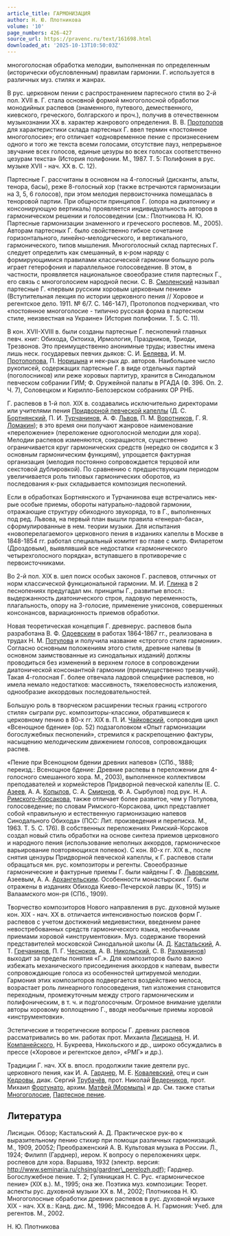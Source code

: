 ```yaml
---
article_title: ГАРМОНИЗАЦИЯ
author: Н. Ю. Плотникова
volume: '10'
page_numbers: 426-427
source_url: https://pravenc.ru/text/161698.html
downloaded_at: '2025-10-13T10:50:03Z'
---
```


многоголосная обработка мелодии, выполненная по определенным (исторически обусловленным) правилам гармонии. Г. используется в различных муз. стилях и жанрах.

В рус. церковном пении с распространением партесного стиля во 2-й пол. XVII в. Г. стала основной формой многоголосной обработки монодийных распевов (знаменного, путевого, демественного, киевского, греческого, болгарского и проч.), получив в отечественном музыкознании ХХ в. характер жанрового определения. В. В. [Протопопов](https://pravenc.ru/text/Протопопов.html) для характеристики склада партесных Г. ввел термин «постоянное многоголосие»; его отличает «одновременное пение с произнесением одного и того же текста всеми голосами, отсутствие пауз, непрерывное звучание всех голосов, единые цезуры во всех голосах соответственно цезурам текста» (История полифонии. М., 1987. Т. 5: Полифония в рус. музыке XVII - нач. ХХ в. С. 12).

Партесные Г. рассчитаны в основном на 4-голосный (дисканты, альты, тенора, басы), реже 8-голосный хор (также встречаются гармонизации на 3, 5, 6 голосов), при этом мелодия первоисточника помещалась в теноровой партии. При общности принципов Г. (опора на диатонику и консонирующую вертикаль) проявляется индивидуальность авторов в гармоническом решении и голосоведении (см.: Плотникова Н. Ю. Партесные гармонизации знаменного и греческого роспевов. М., 2005). Авторам партесных Г. было свойственно гибкое сочетание горизонтального, линейно-мелодического, и вертикального, гармонического, типов мышления. Многоголосный склад партесных Г. следует определить как смешанный, в к-ром наряду с формирующимися правилами классической гармонии большую роль играет гетерофония и параллельное голосоведение. В этом, в частности, проявляется национальное своеобразие стиля партесных Г., его связь с многоголосием народной песни. С. В. [Смоленский](https://pravenc.ru/text/Смоленский.html) называл партесные Г. «первым русским хоровым церковным пением» (Вступительная лекция по истории церковного пения // Хоровое и регентское дело. 1911. № 6/7. С. 146-147), Протопопов подчеркивал, что «постоянное многоголосие - типично русская форма в партесном стиле, неизвестная на Украине» (История полифонии. Т. 5. С. 11).

В кон. XVII-XVIII в. были созданы партесные Г. песнопений главных певч. книг: Обихода, Октоиха, Ирмология, Праздников, Триоди, Трезвонов. Это преимущественно анонимные труды; известны имена лишь неск. государевых певчих дьяков: С. И. [Беляева](https://pravenc.ru/text/Беляев.html), И. М. [Протопопова](https://pravenc.ru/text/Протопопова.html), П. [Норицына](https://pravenc.ru/text/Норицына.html) и нек-рых др. авторов. Наибольшее число рукописей, содержащих партесные Г. в виде отдельных партий (поголосников) или реже хоровых партитур, хранится в Синодальном певческом собрании ГИМ; Ф. Оружейной палаты в РГАДА (Ф. 396. Оп. 2. Ч. 7), Соловецком и Кирилло-Белозерском собраниях ОР РНБ.

Г. распевов в 1-й пол. XIX в. создавались исключительно директорами или учителями пения [Придворной певческой капеллы](<https://pravenc.ru/text/Придворная певческая капелла.html>) (Д. С. [Бортнянский](https://pravenc.ru/text/Бортнянский.html), П. И. [Турчанинов](https://pravenc.ru/text/Турчанинов.html), А. Ф. [Львов](https://pravenc.ru/text/Львов.html), П. М. [Воротников](https://pravenc.ru/text/Воротников.html), Г. Я. [Ломакин](https://pravenc.ru/text/Ломакин.html)); в это время они получают жанровое наименование «переложение» (переложение одноголосной мелодии для хора). Мелодии распевов изменяются, сокращаются, существенно ограничивается круг гармонических средств (нередко он сводится к 3 основным гармоническим функциям), упрощается фактурная организация (мелодия постоянно сопровождается терцовой или секстовой дублировкой). По сравнению с предшествующим периодом увеличивается роль типовых гармонических оборотов, из последования к-рых складывается композиция песнопений.

Если в обработках Бортнянского и Турчанинова еще встречались нек-рые особые приемы, обороты натурально-ладовой гармонии, отражающие структуру обиходного звукоряда, то в Г., выполненных под ред. Львова, на первый план вышли правила «генерал-баса», сформулированные в нем. теории музыки. Для испытания «новоперелагаемого» церковного пения в изданиях капеллы в Москве в 1848-1854 гг. работал специальный комитет во главе с митр. Филаретом (Дроздовым), выявлявший все недостатки «гармонического четырехголосного порядка», вступавшего в противоречие с первоисточниками.

Во 2-й пол. XIX в. шел поиск особых законов Г. распевов, отличных от норм классической функциональной гармонии. М. И. [Глинка](https://pravenc.ru/text/Глинка.html) в 2 песнопениях предугадал мн. принципы Г., развитые впосл.: выдержанность диатонического строя, ладовую переменность, плагальность, опору на 3-голосие, применение унисонов, совершенных консонансов, вариационность приемов обработки.

Новая теоретическая концепция Г. древнерус. распевов была разработана В. Ф. [Одоевским](https://pravenc.ru/text/Одоевским.html) в работах 1864-1867 гг., реализована в трудах Н. М. [Потулова](https://pravenc.ru/text/Потулова.html) и получила название «строгого стиля гармонии». Согласно основным положениям этого стиля, древние напевы (в основном заимствованные из синодальных изданий) должны проводиться без изменений в верхнем голосе в сопровождении диатонической консонантной гармонии (преимущественно трезвучий). Такая 4-голосная Г. более отвечала ладовой специфике распевов, но имела немало недостатков: массивность, тяжеловесность изложения, однообразие аккордовых последовательностей.

Большую роль в творческом расширении тесных границ «строгого стиля» сыграли рус. композиторы-классики, обратившиеся к церковному пению в 80-х гг. XIX в. П. И. [Чайковский](https://pravenc.ru/text/Чайковский.html), сопроводив цикл «Всенощное бдение» (ор. 52) подзаголовком «Опыт гармонизации богослужебных песнопений», стремился к раскрепощению фактуры, насыщению мелодическим движением голосов, сопровождающих распев.

«Пение при Всенощном бдении древних напевов» (СПб., 1888; переизд.: Всенощное бдение: Древние распевы в переложении для 4-голосного смешанного хора. М., 2003), выполненное коллективом преподавателей и хормейстеров Придворной певческой капеллы (Е. С. [Азеев](https://pravenc.ru/text/Азеев.html), А. А. [Копылов](https://pravenc.ru/text/Копылов.html), С. А. [Смирнов](<https://pravenc.ru/text/Смирнов И  К.html>), Ф. А. Сырбулов) под рук. Н. А. [Римского-Корсакова](https://pravenc.ru/text/Римского-Корсакова.html), также отличает более развитое, чем у Потулова, голосоведение; по словам Римского-Корсакова, цикл представляет собой «правильную и естественную гармонизацию напевов Синодального Обихода» (ПСС: Лит. произведения и переписка. М., 1963. Т. 5. С. 176). В собственных переложениях Римский-Корсаков создал новый стиль обработки на основе синтеза приемов церковного и народного пения (использование неполных аккордов, гармоническое варьирование повторяющихся попевок). С кон. 80-х гг. XIX в., после снятия цензуры Придворной певческой капеллы, к Г. распевов стали обращаться мн. рус. композиторы и регенты. Своеобразные гармонические и фактурные приемы Г. были найдены Г. Ф. [Львовским](https://pravenc.ru/text/Львовским.html), Азеевым, А. А. [Архангельским](https://pravenc.ru/text/Архангельским.html). Особенности монастырских Г. были отражены в изданиях Обихода Киево-Печерской лавры (К., 1915) и Валаамского мон-ря (СПб., 1909).

Творчество композиторов Нового направления в рус. духовной музыке кон. XIX - нач. ХХ в. отличается интенсивностью поисков форм Г. распевов с учетом достижений медиевистики, введением ранее невостребованных средств гармонического языка, необычными приемами хоровой «инструментовки». Муз. содержание творений представителей московской Синодальной школы (А. Д. [Кастальский](https://pravenc.ru/text/Кастальский.html), А. Т. [Гречанинов](https://pravenc.ru/text/Гречанинов.html), П. Г. [Чесноков](https://pravenc.ru/text/Чесноков.html), А. В. [Никольский](https://pravenc.ru/text/Никольский.html), С. В. [Рахманинов](https://pravenc.ru/text/Рахманинов.html)) выходит за пределы понятия «Г.». Для композиторов было важно избежать механического присоединения аккордов к напевам, вывести сопровождающие голоса из особенностей цитируемой мелодии. Гармония этих композиторов подвергается воздействию мелоса, возрастает роль линеарного голосоведения, тип изложения становится переходным, промежуточным между строго гармоническим и полифоническим, в т. ч. и подголосочным. Огромное внимание уделяли авторы хоровому воплощению Г., вводя необычные приемы хоровой «инструментовки».

Эстетические и теоретические вопросы Г. древних распевов рассматривались во мн. работах прот. Михаила [Лисицына](https://pravenc.ru/text/Лисицына.html), Н. И. [Компанейского](https://pravenc.ru/text/Компанейского.html), Н. Букреева, Никольского и др., широко обсуждались в прессе («Хоровое и регентское дело», «РМГ» и др.).

Традиции Г. нач. XX в. впосл. продолжили такие деятели рус. церковного пения, как И. А. [Гарднер](https://pravenc.ru/text/Гарднер.html), М. Е. [Ковалевский](https://pravenc.ru/text/Ковалевский.html), отец и сын [Кедровы](https://pravenc.ru/text/Кедровы.html), диак. Сергий [Трубачёв](https://pravenc.ru/text/Трубачёв.html), прот. Николай [Ведерников](https://pravenc.ru/text/Ведерников.html), прот. Михаил [Фортунато](https://pravenc.ru/text/Фортунато.html), архим. [Матфей (Мормыль)](<https://pravenc.ru/text/Матфей (Мормыль).html>) и др. См. также статьи [Многоголосие](https://pravenc.ru/text/Многоголосие.html), [Партесное пение](<https://pravenc.ru/text/Партесное пение.html>).

## Литература

Лисицын. Обзор; Кастальский А. Д. Практическое рук-во к выразительному пению стихир при помощи различных гармонизаций. М., 1909, 20052; Преображенский А. В. Культовая музыка в России. Л., 1924; Филипп (Гарднер), иером. К вопросу о переложениях церк. роспевов для хора. Варшава, 1932 (электр. версия: http://www.seminaria.ru/chsing/gardner\_perelozh.pdf); Гарднер. Богослужебное пение. Т. 2; Гуляницкая Н. С. Рус. «гармоническое пение» (XIX в.). М., 1995; она же. Поэтика муз. композиции: Теорет. аспекты рус. духовной музыки XX в. М., 2002; Плотникова Н. Ю. Многоголосные обработки древних распевов в рус. духовной музыке XIX - нач. ХХ в.: Канд. дис. М., 1996; Мясоедов А. Н. Гармония: Учеб. для регентов. М., 2002.

Н. Ю. Плотникова

